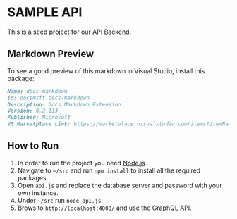 # SAMPLE API

This is a seed project for our API Backend.

## Markdown Preview

To see a good preview of this markdown in Visual Studio, install this package:

```md
Name: docs-markdown
Id: docsmsft.docs-markdown
Description: Docs Markdown Extension
Version: 0.2.113
Publisher: Microsoft
VS Marketplace Link: https://marketplace.visualstudio.com/items?itemName=docsmsft.docs-markdown
```

## How to Run

1. In order to run the project you need [Node.js](https://nodejs.org/en/).
2. Navigate to `~/src` and run `npm install` to install all the required packages.
3. Open `api.js` and replace the database server and password with your own instance.
4. Under `~/src` run `node api.js`
5. Brows to `http://localhost:4000/` and use the GraphQL API.
